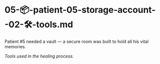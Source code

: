# 05-📦-patient-05-storage-account--02-🛠️-tools.md

Patient #5 needed a vault — a secure room was built to hold all his vital memories.

_Tools used in the healing process._
